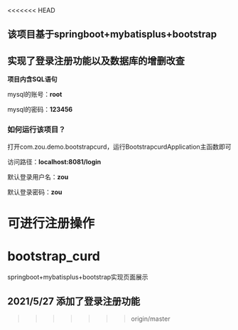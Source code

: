 <<<<<<< HEAD
## 该项目基于springboot+mybatisplus+bootstrap

## 实现了登录注册功能以及数据库的增删改查

**项目<font style:color='red'>内含SQL语句</font>**

mysql的账号：**root**

mysql的密码：**123456**

### 如何运行该项目？

打开com.zou.demo.bootstrapcurd，运行BootstrapcurdApplication主函数即可

访问路径：**localhost:8081/login**

默认登录用户名：**zou**

默认登录密码：**zou**

可进行**注册**操作
=======
# bootstrap_curd
springboot+mybatisplus+bootstrap实现页面展示
## 2021/5/27 添加了登录注册功能
>>>>>>> origin/master
